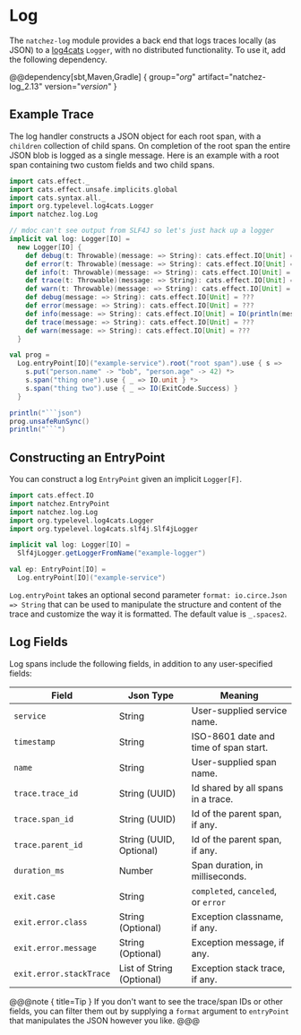# Log

The `natchez-log` module provides a back end that logs traces locally (as JSON) to a [log4cats](https://github.com/typelevel/log4cats) `Logger`, with no distributed functionality. To use it, add the following dependency.

@@dependency[sbt,Maven,Gradle] {
  group="$org$"
  artifact="natchez-log_2.13"
  version="$version$"
}

## Example Trace

The log handler constructs a JSON object for each root span, with a `children` collection of child spans. On completion of the root span the entire JSON blob is logged as a single message. Here is an example with a root span containing two custom fields and two child spans.

```scala mdoc:passthrough
import cats.effect._
import cats.effect.unsafe.implicits.global
import cats.syntax.all._
import org.typelevel.log4cats.Logger
import natchez.log.Log

// mdoc can't see output from SLF4J so let's just hack up a logger
implicit val log: Logger[IO] =
  new Logger[IO] {
    def debug(t: Throwable)(message: => String): cats.effect.IO[Unit] = ???
    def error(t: Throwable)(message: => String): cats.effect.IO[Unit] = ???
    def info(t: Throwable)(message: => String): cats.effect.IO[Unit] = ???
    def trace(t: Throwable)(message: => String): cats.effect.IO[Unit] = ???
    def warn(t: Throwable)(message: => String): cats.effect.IO[Unit] = ???
    def debug(message: => String): cats.effect.IO[Unit] = ???
    def error(message: => String): cats.effect.IO[Unit] = ???
    def info(message: => String): cats.effect.IO[Unit] = IO(println(message))
    def trace(message: => String): cats.effect.IO[Unit] = ???
    def warn(message: => String): cats.effect.IO[Unit] = ???
  }

val prog =
  Log.entryPoint[IO]("example-service").root("root span").use { s =>
    s.put("person.name" -> "bob", "person.age" -> 42) *>
    s.span("thing one").use { _ => IO.unit } *>
    s.span("thing two").use { _ => IO(ExitCode.Success) }
  }

println("```json")
prog.unsafeRunSync()
println("```")
```

## Constructing an EntryPoint

You can construct a log `EntryPoint` given an implicit `Logger[F]`.

```scala mdoc:reset:silent
import cats.effect.IO
import natchez.EntryPoint
import natchez.log.Log
import org.typelevel.log4cats.Logger
import org.typelevel.log4cats.slf4j.Slf4jLogger

implicit val log: Logger[IO] =
  Slf4jLogger.getLoggerFromName("example-logger")

val ep: EntryPoint[IO] =
  Log.entryPoint[IO]("example-service")
```

`Log.entryPoint` takes an optional second parameter `format: io.circe.Json => String` that can be used to manipulate the structure and content of the trace and customize the way it is formatted. The default value is `_.spaces2`.


## Log Fields

Log spans include the following fields, in addition to any user-specified fields:

| Field                   | Json Type                 | Meaning                               |
|-------------------------|---------------------------|---------------------------------------|
| `service`               | String                    | User-supplied service name.           |
| `timestamp`             | String                    | ISO-8601 date and time of span start. |
| `name`                  | String                    | User-supplied span name.              |
| `trace.trace_id`        | String (UUID)             | Id shared by all spans in a trace.    |
| `trace.span_id`         | String (UUID)             | Id of the parent span, if any.        |
| `trace.parent_id`       | String (UUID, Optional)   | Id of the parent span, if any.        |
| `duration_ms`           | Number                    | Span duration, in milliseconds.       |
| `exit.case`             | String                    | `completed`, `canceled`, or `error`   |
| `exit.error.class`      | String (Optional)         | Exception classname, if any.          |
| `exit.error.message`    | String (Optional)         | Exception message, if any.            |
| `exit.error.stackTrace` | List of String (Optional) | Exception stack trace, if any.        |

@@@note { title=Tip }
If you don't want to see the trace/span IDs or other fields, you can filter them out by supplying a `format` argument to `entryPoint` that manipulates the JSON however you like.
@@@